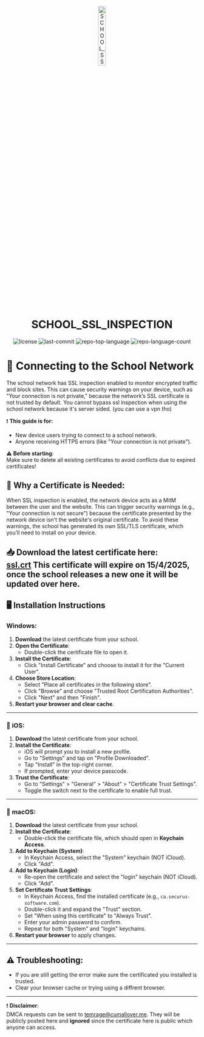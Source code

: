 <p align="center">
  <img src="https://i.imgur.com/UypXMEo.gif" width="20%" alt="SCHOOL_SSL_INSPECTION-logo">
</p>
<p align="center">
    <h1 align="center">SCHOOL_SSL_INSPECTION</h1>
</p>
<p align="center">
	<img src="https://img.shields.io/github/license/temrage/school_ssl_inspection?style=flat&logo=opensourceinitiative&logoColor=white&color=0080ff" alt="license">
	<img src="https://img.shields.io/github/last-commit/temrage/school_ssl_inspection?style=flat&logo=git&logoColor=white&color=0080ff" alt="last-commit">
	<img src="https://img.shields.io/github/languages/top/temrage/school_ssl_inspection?style=flat&color=0080ff" alt="repo-top-language">
	<img src="https://img.shields.io/github/languages/count/temrage/school_ssl_inspection?style=flat&color=0080ff" alt="repo-language-count">
  
# 🚨 Connecting to the School Network
The school network has SSL inspection enabled to monitor encrypted traffic and block sites. This can cause security warnings on your device, such as "Your connection is not private," because the network’s SSL certificate is not trusted by default. You cannot bypass ssl inspection when using the school network because it's server sided. (you can use a vpn tho)

❗ **This guide is for:**  
- New device users trying to connect to a school network.
- Anyone receiving HTTPS errors (like "Your connection is not private").
  
⚠️ **Before starting**:  
Make sure to delete all existing certificates to avoid conflicts due to expired certificates!

## 🔑 **Why a Certificate is Needed**:

When SSL inspection is enabled, the network device acts as a MitM between the user and the website. This can trigger security warnings (e.g., "Your connection is not secure") because the certificate presented by the network device isn't the website's original certificate. To avoid these warnings, the school has generated its own SSL/TLS certificate, which you’ll need to install on your device.

📥 **Download the latest certificate here:**  
[ssl.crt](https://github.com/temrage/school_ssl_inspection/releases/download/release/ssl.crt)
This certificate will expire on 15/4/2025, once the school releases a new one it will be updated over here.
---

## 🖥️ **Installation Instructions**

### **Windows**:

1. **Download** the latest certificate from your school.
2. **Open the Certificate**:
   - Double-click the certificate file to open it.
3. **Install the Certificate**:
   - Click "Install Certificate" and choose to install it for the "Current User".
4. **Choose Store Location**:
   - Select "Place all certificates in the following store".
   - Click "Browse" and choose "Trusted Root Certification Authorities".
   - Click "Next" and then "Finish".
5. **Restart your browser and clear cache**.

---

### 📱 **iOS**:

1. **Download** the latest certificate from your school.
2. **Install the Certificate**:
   - iOS will prompt you to install a new profile.
   - Go to "Settings" and tap on "Profile Downloaded".
   - Tap "Install" in the top-right corner.
   - If prompted, enter your device passcode.
3. **Trust the Certificate**:
   - Go to "Settings" > "General" > "About" > "Certificate Trust Settings".
   - Toggle the switch next to the certificate to enable full trust.

---

### 🍏 **macOS**:

1. **Download** the latest certificate from your school.
2. **Install the Certificate**:
   - Double-click the certificate file, which should open in **Keychain Access**.
3. **Add to Keychain (System)**:
   - In Keychain Access, select the "System" keychain (NOT iCloud).
   - Click "Add".
4. **Add to Keychain (Login)**:
   - Re-open the certificate and select the "login" keychain (NOT iCloud).
   - Click "Add".
5. **Set Certificate Trust Settings**:
   - In Keychain Access, find the installed certificate (e.g., `ca.securus-software.com`).
   - Double-click it and expand the "Trust" section.
   - Set "When using this certificate" to "Always Trust".
   - Enter your admin password to confirm.
   - Repeat for both "System" and "login" keychains.
6. **Restart your browser** to apply changes.

---

## ⚠️ **Troubleshooting**:

- If you are still getting the error make sure the certificated you installed is trusted.
- Clear your browser cache or trying using a diffrent browser.

---

❗ **Disclaimer**:  
DMCA requests can be sent to [temrage@cumallover.me](mailto:temrage@cumallover.me). They will be publicly posted here and **ignored** since the certificate here is public which anyone can access. 
